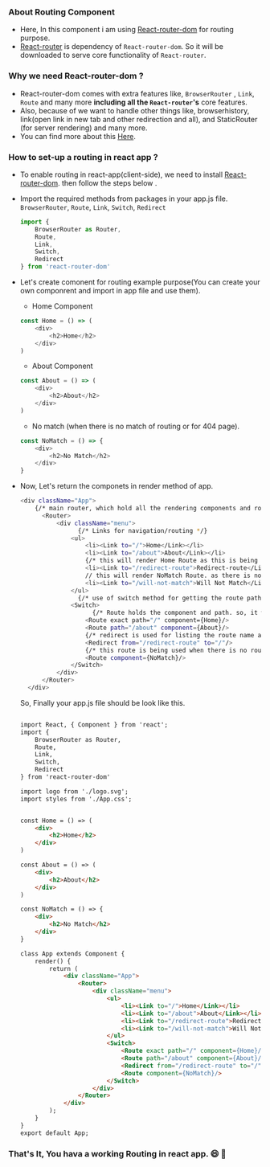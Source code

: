 ### About Routing Component 

- Here, In this component i am using [React-router-dom](https://www.npmjs.com/package/react-router-dom) for routing purpose.
- [React-router](https://github.com/ReactTraining/react-router) is dependency of `React-router-dom`. So it will be downloaded to serve core functionality of `React-router`.
### Why we need React-router-dom ?
- React-router-dom comes with extra features like, `BrowserRouter` , `Link`, `Route` and many more **including all the `React-router`'s** core features.
- Also, because of we want to handle other things like, browserhistory, link(open link in new tab and other redirection and all), and  StaticRouter (for server rendering)  and many more.
- You can find more about this [Here](https://github.com/ReactTraining/react-router/issues/4648).

### How to set-up a routing in react app ?
- To enable routing in react-app(client-side), we need to install [React-router-dom](https://www.npmjs.com/package/react-router-dom). then follow the steps below .
-  Import the required methods from packages in your app.js file. ```BrowserRouter```, ```Route```, ```Link```,  ```Switch```,   ```Redirect```
    
    ```javascript
    import {
        BrowserRouter as Router,
        Route,
        Link,
        Switch,
        Redirect
    } from 'react-router-dom'
    ```

- Let's create comonent for routing example purpose(You can create your own componrent and import in app file and use them).

    - Home Component
    ```javascript 
    const Home = () => (
        <div>
            <h2>Home</h2>
        </div>
    )
    ```
    - About Component
    ```javascript
    const About = () => (
        <div>
            <h2>About</h2>
        </div>
    )
    ```
    - No match (when there is no match of routing or for 404 page).
    ```javascript
    const NoMatch = () => {
        <div>
            <h2>No Match</h2>
        </div>
    }
    ```
- Now, Let's return the componets in render method of app.
    ```sh
    <div className="App">
        {/* main router, which hold all the rendering components and routes */}
          <Router>
              <div className="menu">
                    {/* Links for navigation/routing */}
                  <ul>
                      <li><Link to="/">Home</Link></li>
                      <li><Link to="/about">About</Link></li>
                      {/* this will render Home Route as this is being redirect by router. */}
                      <li><Link to="/redirect-route">Redirect-route</Link></li>
                      // this will render NoMatch Route. as there is no /will-not-match in routes
                      <li><Link to="/will-not-match">Will Not Match</Link></li>
                  </ul>
                    {/* use of switch method for getting the route path and render the relative route.  */}
                  <Switch> 
                        {/* Route holds the component and path. so, it will render the relative component based on the route path he holds  */}
                      <Route exact path="/" component={Home}/>
                      <Route path="/about" component={About}/>
                      {/* redirect is used for listing the route name and based on that redirect to next route. */}
                      <Redirect from="/redirect-route" to="/"/>
                      {/* this route is being used when there is no route name matched in Route henace it will render NoMatch Component.  */}
                      <Route component={NoMatch}/>
                  </Switch>
              </div>
          </Router>
      </div>
    ```

    So, Finally your app.js file should be look like this.
    ```html

    import React, { Component } from 'react';
    import {
        BrowserRouter as Router,
        Route,
        Link,
        Switch,
        Redirect
    } from 'react-router-dom'

    import logo from './logo.svg';
    import styles from './App.css';


    const Home = () => (
        <div>
            <h2>Home</h2>
        </div>
    )

    const About = () => (
        <div>
            <h2>About</h2>
        </div>
    )

    const NoMatch = () => {
        <div>
            <h2>No Match</h2>
        </div>
    }

    class App extends Component {
        render() {
            return (
                <div className="App">
                    <Router>
                        <div className="menu">
                            <ul>
                                <li><Link to="/">Home</Link></li>
                                <li><Link to="/about">About</Link></li>
                                <li><Link to="/redirect-route">Redirect-route</Link></li>
                                <li><Link to="/will-not-match">Will Not Match</Link></li>
                            </ul>
                            <Switch> 
                                <Route exact path="/" component={Home}/>
                                <Route path="/about" component={About}/>
                                <Redirect from="/redirect-route" to="/" />
                                <Route component={NoMatch}/>
                            </Switch>
                        </div>
                    </Router>
                </div>
            );
        }
    }
    export default App;
    ```
### That's It, You hava a working Routing in react app. 😄 🎉